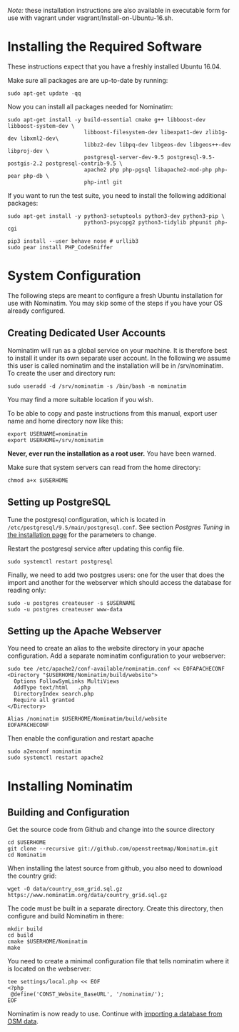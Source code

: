 







*Note:* these installation instructions are also available in executable
        form for use with vagrant under vagrant/Install-on-Ubuntu-16.sh.

Installing the Required Software
================================

These instructions expect that you have a freshly installed Ubuntu 16.04.

Make sure all packages are are up-to-date by running:



    sudo apt-get update -qq

Now you can install all packages needed for Nominatim:

    sudo apt-get install -y build-essential cmake g++ libboost-dev libboost-system-dev \
                            libboost-filesystem-dev libexpat1-dev zlib1g-dev libxml2-dev\
                            libbz2-dev libpq-dev libgeos-dev libgeos++-dev libproj-dev \
                            postgresql-server-dev-9.5 postgresql-9.5-postgis-2.2 postgresql-contrib-9.5 \
                            apache2 php php-pgsql libapache2-mod-php php-pear php-db \
                            php-intl git

If you want to run the test suite, you need to install the following
additional packages:

    sudo apt-get install -y python3-setuptools python3-dev python3-pip \
                            python3-psycopg2 python3-tidylib phpunit php-cgi

    pip3 install --user behave nose # urllib3
    sudo pear install PHP_CodeSniffer


System Configuration
====================

The following steps are meant to configure a fresh Ubuntu installation
for use with Nominatim. You may skip some of the steps if you have your
OS already configured.

Creating Dedicated User Accounts
--------------------------------

Nominatim will run as a global service on your machine. It is therefore
best to install it under its own separate user account. In the following
we assume this user is called nominatim and the installation will be in
/srv/nominatim. To create the user and directory run:

    sudo useradd -d /srv/nominatim -s /bin/bash -m nominatim

You may find a more suitable location if you wish.

To be able to copy and paste instructions from this manual, export
user name and home directory now like this:

    export USERNAME=nominatim
    export USERHOME=/srv/nominatim

**Never, ever run the installation as a root user.** You have been warned.

Make sure that system servers can read from the home directory:

    chmod a+x $USERHOME

Setting up PostgreSQL
---------------------

Tune the postgresql configuration, which is located in 
`/etc/postgresql/9.5/main/postgresql.conf`. See section *Postgres Tuning* in
[the installation page](Installation.md) for the parameters to change.

Restart the postgresql service after updating this config file.

    sudo systemctl restart postgresql


Finally, we need to add two postgres users: one for the user that does
the import and another for the webserver which should access the database
for reading only:


    sudo -u postgres createuser -s $USERNAME
    sudo -u postgres createuser www-data


Setting up the Apache Webserver
-------------------------------

You need to create an alias to the website directory in your apache
configuration. Add a separate nominatim configuration to your webserver:

```
sudo tee /etc/apache2/conf-available/nominatim.conf << EOFAPACHECONF
<Directory "$USERHOME/Nominatim/build/website">
  Options FollowSymLinks MultiViews
  AddType text/html   .php
  DirectoryIndex search.php
  Require all granted
</Directory>

Alias /nominatim $USERHOME/Nominatim/build/website
EOFAPACHECONF
```




Then enable the configuration and restart apache


    sudo a2enconf nominatim
    sudo systemctl restart apache2


Installing Nominatim
====================

Building and Configuration
--------------------------

Get the source code from Github and change into the source directory



    cd $USERHOME
    git clone --recursive git://github.com/openstreetmap/Nominatim.git
    cd Nominatim





When installing the latest source from github, you also need to
download the country grid:


    wget -O data/country_osm_grid.sql.gz https://www.nominatim.org/data/country_grid.sql.gz


The code must be built in a separate directory. Create this directory,
then configure and build Nominatim in there:


    mkdir build
    cd build
    cmake $USERHOME/Nominatim
    make

You need to create a minimal configuration file that tells nominatim
where it is located on the webserver:

```
tee settings/local.php << EOF
<?php
 @define('CONST_Website_BaseURL', '/nominatim/');
EOF
```


Nominatim is now ready to use. Continue with
[importing a database from OSM data](Import-and-Update.md).
